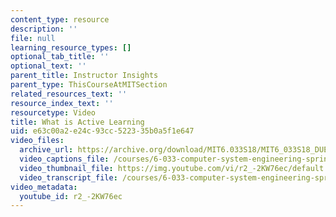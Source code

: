 ```yaml
---
content_type: resource
description: ''
file: null
learning_resource_types: []
optional_tab_title: ''
optional_text: ''
parent_title: Instructor Insights
parent_type: ThisCourseAtMITSection
related_resources_text: ''
resource_index_text: ''
resourcetype: Video
title: What is Active Learning
uid: e63c00a2-e24c-93cc-5223-35b0a5f1e647
video_files:
  archive_url: https://archive.org/download/MIT6.033S18/MIT6_033S18_DUET_Lecture_300k.mp4
  video_captions_file: /courses/6-033-computer-system-engineering-spring-2018/2f5a5812665c5d65911bf5c391bad765_r2_-2KW76ec.vtt
  video_thumbnail_file: https://img.youtube.com/vi/r2_-2KW76ec/default.jpg
  video_transcript_file: /courses/6-033-computer-system-engineering-spring-2018/20ca5cb8efd0a97263e8db41c689a0f6_r2_-2KW76ec.pdf
video_metadata:
  youtube_id: r2_-2KW76ec
---
```

